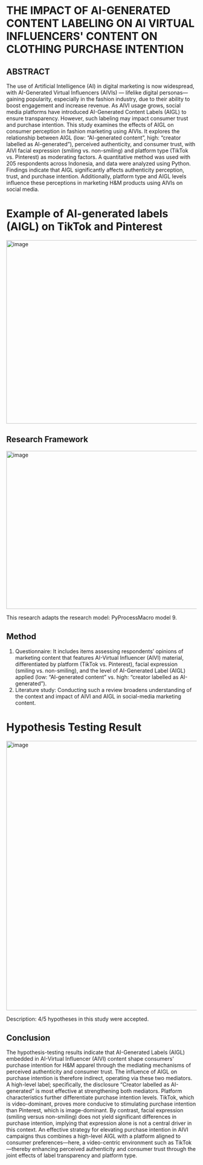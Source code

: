 # THE IMPACT OF AI-GENERATED CONTENT LABELING ON AI VIRTUAL INFLUENCERS' CONTENT ON CLOTHING PURCHASE INTENTION

## ABSTRACT
  The use of Artificial Intelligence (AI) in digital marketing is now widespread, with AI-Generated Virtual Influencers (AIVIs) — lifelike digital personas—gaining popularity, especially in the fashion industry, due to their ability to boost engagement and increase revenue. As AIVI usage grows, social media platforms have introduced AI-Generated Content Labels (AIGL) to ensure transparency. However, such labeling may impact consumer trust and purchase intention.
  This study examines the effects of AIGL on consumer perception in fashion marketing using AIVIs. It explores the relationship between AIGL (low: “AI-generated content”, high: “creator labelled as AI-generated”), perceived authenticity, and consumer trust, with AIVI facial expression (smiling vs. non-smiling) and platform type (TikTok vs. Pinterest) as moderating factors.
  A quantitative method was used with 205 respondents across Indonesia, and data were analyzed using Python. Findings indicate that AIGL significantly affects authenticity perception, trust, and purchase intention. Additionally, platform type and AIGL levels influence these perceptions in marketing H&M products using AIVIs on social media.

# Example of AI-generated labels (AIGL) on TikTok and Pinterest
  <img width="573" height="484" alt="image" src="https://github.com/user-attachments/assets/fb109550-1b67-4adc-937b-24ce797ce648" />

## Research Framework
<img width="728" height="417" alt="image" src="https://github.com/user-attachments/assets/c7323842-4b38-423a-a879-7fb06056cd90" />

This research adapts the research model: PyProcessMacro model 9.

## Method
1.	Questionnaire: It includes items assessing respondents’ opinions of marketing content that features AI-Virtual Influencer (AIVI) material, differentiated by platform (TikTok vs. Pinterest), facial expression (smiling vs. non-smiling), and the level of AI-Generated Label (AIGL) applied (low: “AI-generated content” vs. high: “creator labelled as AI-generated”).
2.	Literature study: Conducting such a review broadens understanding of the context and impact of AIVI and AIGL in social-media marketing content.

# Hypothesis Testing Result
<img width="899" height="711" alt="image" src="https://github.com/user-attachments/assets/ef6ee61d-1e02-4a80-bd4b-518197369cfc" />

Description: 4/5 hypotheses in this study were accepted.

## Conclusion
  The hypothesis-testing results indicate that AI-Generated Labels (AIGL) embedded in AI-Virtual Influencer (AIVI) content shape consumers’ purchase intention for H&M apparel through the mediating mechanisms of perceived authenticity and consumer trust. The influence of AIGL on purchase intention is therefore indirect, operating via these two mediators. A high-level label; specifically, the disclosure “Creator labelled as AI-generated” is most effective at strengthening both mediators.
  Platform characteristics further differentiate purchase intention levels. TikTok, which is video-dominant, proves more conducive to stimulating purchase intention than Pinterest, which is image-dominant. By contrast, facial expression (smiling versus non-smiling) does not yield significant differences in purchase intention, implying that expression alone is not a central driver in this context.
  An effective strategy for elevating purchase intention in AIVI campaigns thus combines a high-level AIGL with a platform aligned to consumer preferences—here, a video-centric environment such as TikTok—thereby enhancing perceived authenticity and consumer trust through the joint effects of label transparency and platform type.

